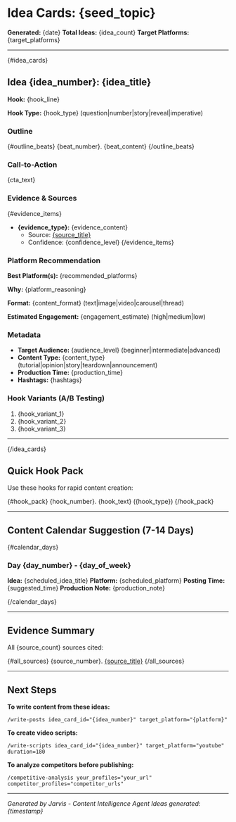 # Idea Cards: {seed_topic}

**Generated:** {date}
**Total Ideas:** {idea_count}
**Target Platforms:** {target_platforms}

---

{#idea_cards}

## Idea {idea_number}: {idea_title}

**Hook:** {hook_line}

**Hook Type:** {hook_type} (question|number|story|reveal|imperative)

### Outline

{#outline_beats}
{beat_number}. {beat_content}
{/outline_beats}

### Call-to-Action

{cta_text}

### Evidence & Sources

{#evidence_items}

- **{evidence_type}:** {evidence_content}
  - Source: [{source_title}]({source_url})
  - Confidence: {confidence_level}
    {/evidence_items}

### Platform Recommendation

**Best Platform(s):** {recommended_platforms}

**Why:**
{platform_reasoning}

**Format:** {content_format} (text|image|video|carousel|thread)

**Estimated Engagement:** {engagement_estimate} (high|medium|low)

### Metadata

- **Target Audience:** {audience_level} (beginner|intermediate|advanced)
- **Content Type:** {content_type} (tutorial|opinion|story|teardown|announcement)
- **Production Time:** {production_time}
- **Hashtags:** {hashtags}

### Hook Variants (A/B Testing)

1. {hook_variant_1}
2. {hook_variant_2}
3. {hook_variant_3}

---

{/idea_cards}

## Quick Hook Pack

Use these hooks for rapid content creation:

{#hook_pack}
{hook_number}. {hook_text} ({hook_type})
{/hook_pack}

---

## Content Calendar Suggestion (7-14 Days)

{#calendar_days}

### Day {day_number} - {day_of_week}

**Idea:** {scheduled_idea_title}
**Platform:** {scheduled_platform}
**Posting Time:** {suggested_time}
**Production Note:** {production_note}

{/calendar_days}

---

## Evidence Summary

All {source_count} sources cited:

{#all_sources}
{source_number}. [{source_title}]({source_url})
{/all_sources}

---

## Next Steps

**To write content from these ideas:**

```
/write-posts idea_card_id="{idea_number}" target_platform="{platform}"
```

**To create video scripts:**

```
/write-scripts idea_card_id="{idea_number}" target_platform="youtube" duration=180
```

**To analyze competitors before publishing:**

```
/competitive-analysis your_profiles="your_url" competitor_profiles="competitor_urls"
```

---

_Generated by Jarvis - Content Intelligence Agent_
_Ideas generated: {timestamp}_
